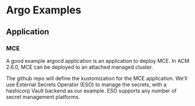 # Argo Examples

## Application

### MCE

A good example argocd application is an application to deploy MCE. In ACM 2.6.0, MCE can be deployed to an attached managed cluster.

The github repo will define the kustomization for the MCE application. We'll use External Secrets Operator (ESO) to manage the secrets, with a hashicorp Vault backend as our example. ESO supports any number of secret management platforms.

